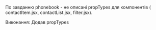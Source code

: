 По завданню phonebook - не описані propTypes для компонентів ( contactItem.jsx,
contactList.jsx, filter.jsx).

Виконання: Додав propTypes
